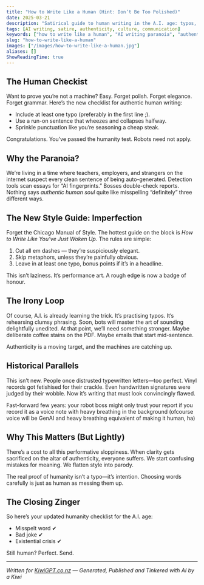 ```yaml
---
title: "How to Write Like a Human (Hint: Don’t Be Too Polished)"
date: 2025-03-21
description: "Satirical guide to human writing in the A.I. age: typos, broken sentences, and the new style of proving you’re real."
tags: [AI writing, satire, authenticity, culture, communication]
keywords: ["how to write like a human", "AI writing paranoia", "authenticity online", "NZ"]
slug: "how-to-write-like-a-human"
images: ["/images/how-to-write-like-a-human.jpg"]
aliases: []
ShowReadingTime: true
---
```


## The Human Checkist

Want to prove you’re not a machine? Easy. Forget polish. Forget elegance. Forget grammar. Here’s the new checklist for authentic human writing:  

- Include at least one typo (preferably in the first line ;).  
- Use a run-on sentence that wheezes and collapses halfway.  
- Sprinkle punctuation like you’re seasoning a cheap steak.  

Congratulations. You’ve passed the humanity test. Robots need not apply.  

## Why the Paranoia?

We’re living in a time where teachers, employers, and strangers on the internet suspect every clean sentence of being auto-generated. Detection tools scan essays for “AI fingerprints.” Bosses double-check reports. Nothing says *authentic human soul* quite like misspelling “definitely” three different ways.  

## The New Style Guide: Imperfection

Forget the Chicago Manual of Style. The hottest guide on the block is *How to Write Like You’ve Just Woken Up*. The rules are simple:  

1. Cut all em dashes — they’re suspiciously elegant.  
2. Skip metaphors, unless they’re painfully obvious.  
3. Leave in at least one typo, bonus points if it’s in a headline.  

This isn’t laziness. It’s performance art. A rough edge is now a badge of honour.  

## The Irony Loop

Of course, A.I. is already learning the trick. It’s practising typos. It’s rehearsing clumsy phrasing. Soon, bots will master the art of sounding delightfully unedited. At that point, we’ll need something stronger. Maybe deliberate coffee stains on the PDF. Maybe emails that start mid-sentence.  

Authenticity is a moving target, and the machines are catching up.  

## Historical Parallels

This isn’t new. People once distrusted typewritten letters—too perfect. Vinyl records got fetishised for their crackle. Even handwritten signatures were judged by their wobble. Now it’s writing that must look convincingly flawed.  

Fast-forward few years: your robot boss might only trust your report if you record it as a voice note with heavy breathing in the background (ofcourse voice will be GenAI and heavy breathing equivalent of making it human, ha)

## Why This Matters (But Lightly)

There’s a cost to all this performative sloppiness. When clarity gets sacrificed on the altar of authenticity, everyone suffers. We start confusing mistakes for meaning. We flatten style into parody.  

The real proof of humanity isn’t a typo—it’s intention. Choosing words carefully is just as human as messing them up.  

## The Closing Zinger

So here’s your updated humanity checklist for the A.I. age:  

- Misspelt word ✔  
- Bad joke ✔  
- Existential crisis ✔  

Still human? Perfect. Send.  

---

*Written for [KiwiGPT.co.nz](https://kiwigpt.co.nz) — Generated, Published and Tinkered with AI by a Kiwi*
